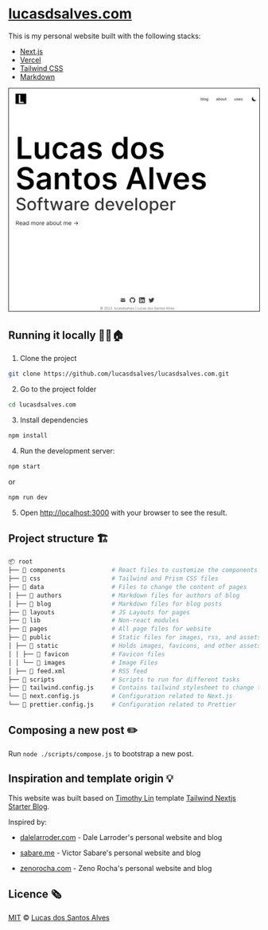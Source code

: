 # [lucasdsalves.com](https://www.lucasdsalves.com/)

This is my personal website built with the following stacks:

- [Next.js](https://nextjs.org/)
- [Vercel](https://vercel.com)
- [Tailwind CSS](https://tailwindcss.com/)
- [Markdown](https://mdxjs.com/)

<kbd>
<img src="./public/static/images/demo.png" border="1">
</kbd>

## Running it locally 🏃‍♂️🏠

1. Clone the project

```bash
git clone https://github.com/lucasdsalves/lucasdsalves.com.git
```

2. Go to the project folder

```bash
cd lucasdsalves.com
```

3. Install dependencies

```bash
npm install
```

4. Run the development server:

```bash
npm start
```

or

```bash
npm run dev
```

5. Open [http://localhost:3000](http://localhost:3000) with your browser to see the result.

## Project structure 🏗️

```bash
📦 root
├── 📁 components             # React files to customize the components for the site
├── 📁 css                    # Tailwind and Prism CSS files
├── 📁 data                   # Files to change the content of pages
│ ├── 📁 authors              # Markdown files for authors of blog
│ ├── 📁 blog                 # Markdown files for blog posts
├── 📁 layouts                # JS Layouts for pages
├── 📁 lib                    # Non-react modules
├── 📁 pages                  # All page files for website
├── 📁 public                 # Static files for images, rss, and assets
│ ├── 📁 static               # Holds images, favicons, and other assets
│ │ ├── 📁 favicon            # Favicon files
│ │ └── 📁 images             # Image Files
│ ├── 📝 feed.xml             # RSS feed
├── 📁 scripts                # Scripts to run for different tasks
├── 📝 tailwind.config.js     # Contains tailwind stylesheet to change the look
└── 📝 next.config.js         # Configuration related to Next.js
└── 📝 prettier.config.js     # Configuration related to Prettier
```

## Composing a new post ✏️

Run `node ./scripts/compose.js` to bootstrap a new post.

## Inspiration and template origin 💡

This website was built based on [Timothy Lin](https://github.com/timlrx) template [Tailwind Nextjs Starter Blog](https://github.com/timlrx/tailwind-nextjs-starter-blog).

Inspired by:

- [dalelarroder.com](https://dalelarroder.com) - Dale Larroder's personal website and blog

- [sabare.me](https://sabare.me/) - Victor Sabare's personal website and blog
- [zenorocha.com](https://zenorocha.com) - Zeno Rocha's personal website and blog

## Licence 🗞️

[MIT](https://github.com/lucasdsalves/lucasdsalves.com/blob/main/LICENSE) © [Lucas dos Santos Alves](https://www.lucasdsalves.com)
